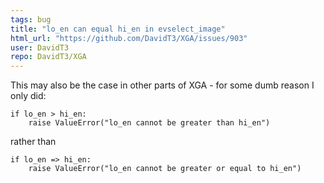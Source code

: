 ```yaml
---
tags: bug
title: "lo_en can equal hi_en in evselect_image"
html_url: "https://github.com/DavidT3/XGA/issues/903"
user: DavidT3
repo: DavidT3/XGA
---
```


This may also be the case in other parts of XGA - for some dumb reason I only did:

    if lo_en > hi_en:
        raise ValueError("lo_en cannot be greater than hi_en")

rather than 

    if lo_en => hi_en:
        raise ValueError("lo_en cannot be greater or equal to hi_en")